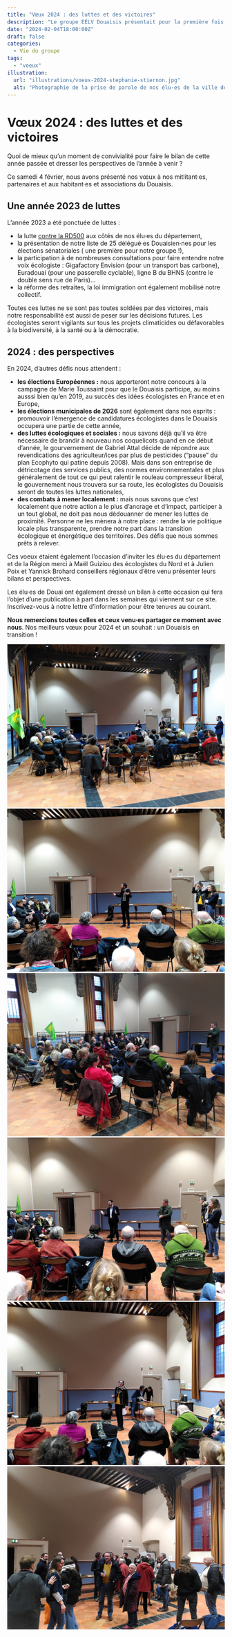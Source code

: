 ```yaml
---
title: "Vœux 2024 : des luttes et des victoires"
description: "Le groupe EÉLV Douaisis présentait pour la première fois ses voeux à l’occasion d’un moment de convivialité."
date: "2024-02-04T18:00:00Z"
draft: false
categories:
  - Vie du groupe
tags:
  - "voeux"
illustration:
  url: "illustrations/voeux-2024-stephanie-stiernon.jpg"
  alt: "Photographie de la prise de parole de nos élu·es de la ville de Douai"
---
```


# Vœux 2024 : des luttes et des victoires

Quoi de mieux qu’un moment de convivialité pour faire le bilan de cette année passée et dresser les perspectives de l’année à venir ?

Ce samedi 4 février, nous avons présenté nos vœux à nos mitlitant·es, partenaires et aux habitant·es et associations du Douaisis.

## Une année 2023 de luttes

L’année 2023 a été ponctuée de luttes :

- la lutte [contre la RD500](https://groupe-ecologiste-nord.fr/2023/03/mise-a-2x2-voies-de-la-rd500-contribution-commune-des-ecologistes/) aux côtés de nos élu·es du département,
- la présentation de notre liste de 25 délégué·es Douaisien·nes pour les élections sénatoriales ( une première pour notre groupe !),
- la participation à de nombreuses consultations pour faire entendre notre voix écologiste : Gigafactory Envision (pour un transport bas carbone), Euradouai (pour une passerelle cyclable), ligne B du BHNS (contre le double sens rue de Paris)...
- la réforme des retraites, la loi immigration ont également mobilisé notre collectif.

Toutes ces luttes ne se sont pas toutes soldées par des victoires, mais notre responsabilité est aussi de peser sur les décisions futures. Les écologistes seront vigilants sur tous les projets climaticides ou défavorables à la biodiversité, à la santé ou à la démocratie.

## 2024 : des perspectives

En 2024, d’autres défis nous attendent :

- **les élections Européennes :** nous apporteront notre concours à la campagne de Marie Toussaint pour que le Douaisis participe, au moins ausssi bien qu’en 2019, au succès des idées écologistes en France et en Europe,
- **les élections municipales de 2026** sont également dans nos esprits : promouvoir l’émergence de candidatures écologistes dans le Douaisis occupera une partie de cette année,
- **des luttes écologiques et sociales :** nous savons déjà qu’il va être nécessaire de brandir à nouveau nos coquelicots quand en ce début d’année, le gourvernement de Gabriel Attal décide de répondre aux revendications des agriculteur/ices par plus de pesticides (“pause” du plan Ecophyto qui patine depuis 2008). Mais dans son entreprise de détricotage des services publics, des normes environnementales et plus généralement de tout ce qui peut ralentir le rouleau compresseur libéral, le gouvernement nous trouvera sur sa route, les écologistes du Douaisis seront de toutes les luttes nationales,
- **des combats à mener localement :** mais nous savons que c’est localement que notre action a le plus d’ancrage et d’impact, participer à un tout global, ne doit pas nous dédouanner de mener les luttes de proximité. Personne ne les mènera à notre place : rendre la vie politique locale plus transparente, prendre notre part dans la transition écologique et énergétique des territoires. Des défis que nous sommes prêts à relever.

Ces voeux étaient également l’occasion d’inviter les élu·es du département et de la Région merci à Maël Guiziou des écologistes du Nord et à Julien Poix et Yannick Brohard conseillers régionaux d’être venu présenter leurs bilans et perspectives.

Les élu·es de Douai ont également dressé un bilan à cette occasion qui fera l’objet d’une publication à part dans les semaines qui viennent sur ce site. Inscrivez-vous à notre lettre d’information pour être tenu·es au courant.

**Nous remercions toutes celles et ceux venu·es partager ce moment avec nous**. Nos meilleurs vœux pour 2024 et un souhait : un Douaisis en transition !

![Voeux de Stéphanie Stiernon](/public/illustrations/voeux-2024-stephanie-stiernon.jpg)
![Voeux de Maël Guiziou](/public/illustrations/voeux-2024-mael-guiziou.jpg)
![Voeux de Yannick Brohard](/public/illustrations/voeux-2024-yannick-brohard.jpg)
![Voeux de Julien Poix](/public/illustrations/voeux-2024-julien-poix.jpg)
![Voeux de Katia Bittner](/public/illustrations/voeux-2024-katia-bittner.jpg)
![Pot de l’amitié des vœux 2024](/public/illustrations/voeux-2024.jpg)
